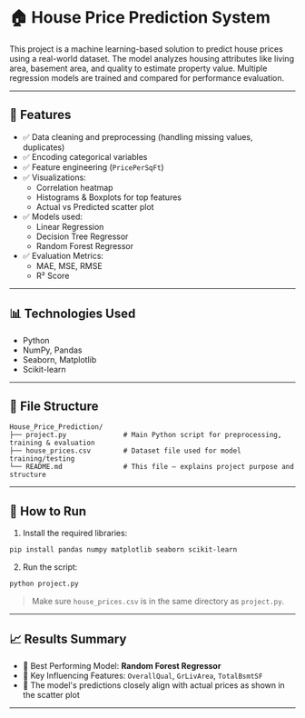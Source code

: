 
# 🏠 House Price Prediction System

This project is a machine learning-based solution to predict house prices using a real-world dataset. The model analyzes housing attributes like living area, basement area, and quality to estimate property value. Multiple regression models are trained and compared for performance evaluation.

---

## 📌 Features

- ✅ Data cleaning and preprocessing (handling missing values, duplicates)
- ✅ Encoding categorical variables
- ✅ Feature engineering (`PricePerSqFt`)
- ✅ Visualizations:
  - Correlation heatmap
  - Histograms & Boxplots for top features
  - Actual vs Predicted scatter plot
- ✅ Models used:
  - Linear Regression
  - Decision Tree Regressor
  - Random Forest Regressor
- ✅ Evaluation Metrics:
  - MAE, MSE, RMSE
  - R² Score

---

## 📊 Technologies Used

- Python
- NumPy, Pandas
- Seaborn, Matplotlib
- Scikit-learn

---

## 📁 File Structure

```
House_Price_Prediction/
├── project.py              # Main Python script for preprocessing, training & evaluation
├── house_prices.csv        # Dataset file used for model training/testing
└── README.md               # This file – explains project purpose and structure
```

---

## 🚀 How to Run

1. Install the required libraries:
```bash
pip install pandas numpy matplotlib seaborn scikit-learn
```

2. Run the script:
```bash
python project.py
```

> Make sure `house_prices.csv` is in the same directory as `project.py`.

---

## 📈 Results Summary

- 🔹 Best Performing Model: **Random Forest Regressor**
- 🔹 Key Influencing Features: `OverallQual`, `GrLivArea`, `TotalBsmtSF`
- 🔹 The model's predictions closely align with actual prices as shown in the scatter plot

---


